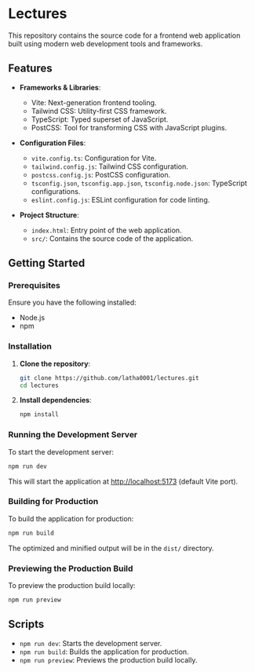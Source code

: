 # Lectures

This repository contains the source code for a frontend web application built using modern web development tools and frameworks.

## Features

* **Frameworks & Libraries**:

  * Vite: Next-generation frontend tooling.
  * Tailwind CSS: Utility-first CSS framework.
  * TypeScript: Typed superset of JavaScript.
  * PostCSS: Tool for transforming CSS with JavaScript plugins.

* **Configuration Files**:

  * `vite.config.ts`: Configuration for Vite.
  * `tailwind.config.js`: Tailwind CSS configuration.
  * `postcss.config.js`: PostCSS configuration.
  * `tsconfig.json`, `tsconfig.app.json`, `tsconfig.node.json`: TypeScript configurations.
  * `eslint.config.js`: ESLint configuration for code linting.

* **Project Structure**:

  * `index.html`: Entry point of the web application.
  * `src/`: Contains the source code of the application.

## Getting Started

### Prerequisites

Ensure you have the following installed:

* Node.js
* npm

### Installation

1. **Clone the repository**:

   ```bash
   git clone https://github.com/latha0001/lectures.git
   cd lectures
   ```



2. **Install dependencies**:

   ```bash
   npm install
   ```



### Running the Development Server

To start the development server:

```bash
npm run dev
```



This will start the application at [http://localhost:5173](http://localhost:5173) (default Vite port).

### Building for Production

To build the application for production:

```bash
npm run build
```



The optimized and minified output will be in the `dist/` directory.

### Previewing the Production Build

To preview the production build locally:

```bash
npm run preview
```



## Scripts

* `npm run dev`: Starts the development server.
* `npm run build`: Builds the application for production.
* `npm run preview`: Previews the production build locally.

